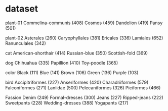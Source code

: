 # dataset

plant-01
	Commelina-communis (408)
	Cosmos (459)
	Dandelion (419)
	Pansy (501)

plant-02
	Asterales (260)
	Caryophyllales (381)
	Ericales (336)
	Lamiales (652)
	Ranunculales (342)

cat
	American-shorthair (414)
	Russian-blue (350)
	Scottish-fold (369)

dog
	Chihuahua (335)
	Papillion (410)
	Toy-poodle (365)

color
	Black (111)
	Blue (141)
	Brown (106)
	Green (136)
	Purple (103)

bird
	Accipitriformes (227)
	Anseriformes (420)
	Charadriiformes (579)
	Falconiformes (271)
	Laniidae (500)
	Pelecaniformes (326)
	Piciformes (466)

Fassion
	Denim (249)
	Formal-dresses (300)
	Jeans (227)
	Ripped-jeans (222)
	Sweetpants (228)
	Wedding-dresses (388)
	Yogapants (217)



